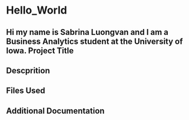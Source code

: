 # Hello_World
Hi my name is Sabrina Luongvan and I am a Business Analytics student at the University of Iowa.
Project Title
---
Descprition
---
Files Used
---
Additional Documentation
---
